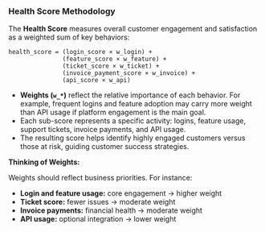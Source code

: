 ### Health Score Methodology

The **Health Score** measures overall customer engagement and satisfaction as a weighted sum of key behaviors:

<pre class="overflow-visible!" data-start="206" data-end="430"><div class="contain-inline-size rounded-2xl relative bg-token-sidebar-surface-primary"><div class="sticky top-9"><div class="absolute end-0 bottom-0 flex h-9 items-center pe-2"><div class="bg-token-bg-elevated-secondary text-token-text-secondary flex items-center gap-4 rounded-sm px-2 font-sans text-xs"></div></div></div><div class="overflow-y-auto p-4" dir="ltr"><code class="whitespace-pre!"><span><span>health_score = (login_score × w_login) +
               (feature_score × w_feature) +
               (ticket_score × w_ticket) +
               (invoice_payment_score × w_invoice) +
               (api_score × w_api)
</span></span></code></div></div></pre>

* **Weights (`w_*`)** reflect the relative importance of each behavior. For example, frequent logins and feature adoption may carry more weight than API usage if platform engagement is the main goal.
* Each sub-score represents a specific activity: logins, feature usage, support tickets, invoice payments, and API usage.
* The resulting score helps identify highly engaged customers versus those at risk, guiding customer success strategies.

**Thinking of Weights:**

Weights should reflect business priorities. For instance:

* **Login and feature usage:** core engagement → higher weight
* **Ticket score:** fewer issues → moderate weight
* **Invoice payments:** financial health → moderate weight
* **API usage:** optional integration → lower weight
